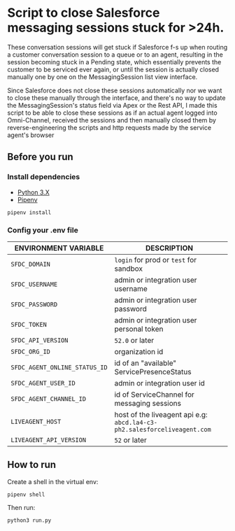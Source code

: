 # Script to close Salesforce messaging sessions stuck for >24h.

These conversation sessions will get stuck if Salesforce f-s up when routing a customer conversation session to a queue or to an agent, resulting in the session becoming stuck in a Pending state, which essentially prevents the customer to be serviced ever again, or until the session is actually closed manually one by one on the MessagingSession list view interface. 

Since Salesforce does not close these sessions automatically nor we want to close these manually through the interface, and there's no way to update the MessagingSession's status field via Apex or the Rest API, I made this script to be able to close these sessions as if an actual agent logged into Omni-Channel, received the sessions and then manually closed them by reverse-engineering the scripts and http requests made by the service agent's browser

## Before you run

### Install dependencies
- [Python 3.X](https://www.python.org/downloads/)
- [Pipenv](https://pipenv.pypa.io/en/latest/)
```
pipenv install
```

### Config your .env file

| ENVIRONMENT VARIABLE          | DESCRIPTION                                                                 |
|-------------------------------|-----------------------------------------------------------------------------|
| `SFDC_DOMAIN`                 | `login` for prod or `test` for sandbox                                      |
| `SFDC_USERNAME`               | admin or integration user username                                          |
| `SFDC_PASSWORD`               | admin or integration user password                                          |
| `SFDC_TOKEN`                  | admin or integration user personal token                                    |
| `SFDC_API_VERSION`            | `52.0` or later                                                             |
| `SFDC_ORG_ID`                 | organization id                                                             |
| `SFDC_AGENT_ONLINE_STATUS_ID` | id of an "available" ServicePresenceStatus                                  |
| `SFDC_AGENT_USER_ID`          | admin or integration user id                                                |
| `SFDC_AGENT_CHANNEL_ID`       | id of ServiceChannel for messaging sessions                                 |
| `LIVEAGENT_HOST`              | host of the liveagent api e.g: `abcd.la4-c3-ph2.salesforceliveagent.com`    |
| `LIVEAGENT_API_VERSION`       | `52` or later                                                               |

## How to run

Create a shell in the virtual env:
```
pipenv shell
```

Then run:
```
python3 run.py
```
